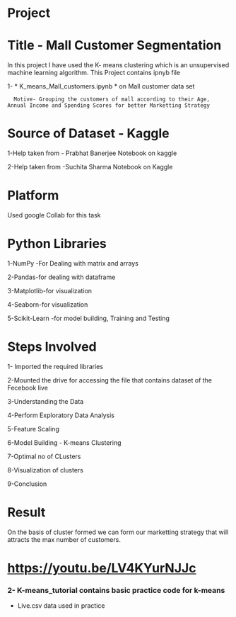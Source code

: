 # Project
# Title - Mall Customer Segmentation 
In this project I have used the K- means clustering which is an unsupervised machine learning algorithm.
This Project contains ipnyb file 

 1- * K_means_Mall_customers.ipynb * on Mall customer data set
 
      Motive- Grouping the customers of mall according to their Age, Annual Income and Spending Scores for better Marketting Strategy

# Source of Dataset - Kaggle
 1-Help taken from - Prabhat Banerjee Notebook on kaggle

 2-Help taken from -Suchita Sharma Notebook on Kaggle

# Platform
 Used google Collab for this task

# Python Libraries
 1-NumPy -For Dealing with matrix and arrays 

 2-Pandas-for dealing with dataframe

 3-Matplotlib-for visualization

 4-Seaborn-for visualization

 5-Scikit-Learn -for model building, Training and Testing

# Steps Involved
 1- Imported the required libraries

 2-Mounted the drive for accessing the file that contains dataset of the Fecebook live 

 3-Understanding the Data 

 4-Perform Exploratory Data Analysis

 5-Feature Scaling

 6-Model Building - K-means Clustering

 7-Optimal no of CLusters

 8-Visualization of clusters 

 9-Conclusion
 
# Result
  On the basis of cluster formed  we can form our marketting strategy that will attracts the max number of customers.
  
  
# https://youtu.be/LV4KYurNJJc


### 2- K-means_tutorial contains basic practice code for k-means
* Live.csv data used in practice
